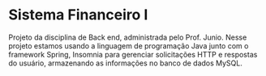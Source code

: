 # Sistema Financeiro I
Projeto da disciplina de Back end, administrada pelo Prof. Junio. Nesse projeto estamos usando a linguagem de programação Java junto com o framework Spring, Insomnia para gerenciar solicitações HTTP e respostas do usuário, armazenando as informações no banco de dados MySQL.
